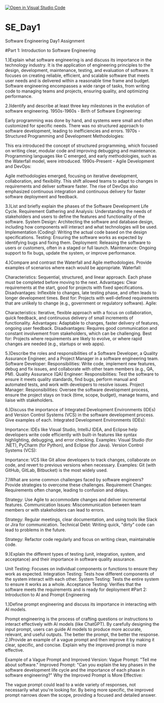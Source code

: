 [![Open in Visual Studio Code](https://classroom.github.com/assets/open-in-vscode-2e0aaae1b6195c2367325f4f02e2d04e9abb55f0b24a779b69b11b9e10269abc.svg)](https://classroom.github.com/online_ide?assignment_repo_id=18366418&assignment_repo_type=AssignmentRepo)
# SE_Day1
Software Engineering Day1 Assignment

#Part 1: Introduction to Software Engineering

1.)Explain what software engineering is and discuss its importance in the technology industry.
It is the application of engineering principles to the design, development, maintenance, testing, and evaluation of software. It focuses on creating reliable, efficient, and scalable software that meets user needs and is delivered within a reasonable time frame and budget. Software engineering encompasses a wide range of tasks, from writing code to managing teams and projects, ensuring quality, and optimizing performance.

2.)Identify and describe at least three key milestones in the evolution of software engineering.
1950s-1960s - Birth of Software Engineering:

Early programming was done by hand, and systems were small and often customized for specific needs. There was no structured approach to software development, leading to inefficiencies and errors.
1970s - Structured Programming and Development Methodologies:

This era introduced the concept of structured programming, which focused on writing clear, modular code and improving debugging and maintenance. Programming languages like C emerged, and early methodologies, such as the Waterfall model, were introduced.
1990s-Present - Agile Development and DevOps:

Agile methodologies emerged, focusing on iterative development, collaboration, and flexibility. This shift allowed teams to adapt to changes in requirements and deliver software faster. The rise of DevOps also emphasized continuous integration and continuous delivery for faster software deployment and feedback.

3.)List and briefly explain the phases of the Software Development Life Cycle.
Requirement Gathering and Analysis:
Understanding the needs of stakeholders and users to define the features and functionality of the software.
System Design:
Architecting the software and database design, including how components will interact and what technologies will be used.
Implementation (Coding):
Writing the actual code based on the design specifications.
Testing:
Ensuring the software works as expected by identifying bugs and fixing them.
Deployment:
Releasing the software to users or customers, often in a staged or full launch.
Maintenance:
Ongoing support to fix bugs, update the system, or improve performance.

4.)Compare and contrast the Waterfall and Agile methodologies. Provide examples of scenarios where each would be appropriate.
Waterfall:

Characteristics: Sequential, structured, and linear approach. Each phase must be completed before moving to the next.
Advantages: Clear requirements at the start, good for projects with fixed specifications.
Disadvantages: Inflexible to changes, late testing phase, and often leads to longer development times.
Best for: Projects with well-defined requirements that are unlikely to change (e.g., government or regulatory software).
Agile:

Characteristics: Iterative, flexible approach with a focus on collaboration, quick feedback, and continuous delivery of small increments of functionality.
Advantages: Adaptable to changes, faster delivery of features, ongoing user feedback.
Disadvantages: Requires good communication and constant involvement from stakeholders, which can be challenging.
Best for: Projects where requirements are likely to evolve, or where rapid changes are needed (e.g., startups or web apps).

5.)Describe the roles and responsibilities of a Software Developer, a Quality Assurance Engineer, and a Project Manager in a software engineering team.
Software Developer:
Responsibilities: Write code, implement new features, debug and fix issues, and collaborate with other team members (e.g., QA, PM).
Quality Assurance (QA) Engineer:
Responsibilities: Test the software to ensure it meets quality standards, find bugs, perform manual and automated tests, and work with developers to resolve issues.
Project Manager:
Responsibilities: Oversee the software development process, ensure the project stays on track (time, scope, budget), manage teams, and liaise with stakeholders.

6.)Discuss the importance of Integrated Development Environments (IDEs) and Version Control Systems (VCS) in the software development process. Give examples of each.
Integrated Development Environments (IDEs):

Importance: IDEs like Visual Studio, IntelliJ IDEA, and Eclipse help developers write code efficiently with built-in features like syntax highlighting, debugging, and error checking.
Examples: Visual Studio (for .NET), PyCharm (for Python), and Eclipse (for Java).
Version Control Systems (VCS):

Importance: VCS like Git allow developers to track changes, collaborate on code, and revert to previous versions when necessary.
Examples: Git (with GitHub, GitLab, Bitbucket) is the most widely used.

7.)What are some common challenges faced by software engineers? Provide strategies to overcome these challenges.
Requirement Changes: Requirements often change, leading to confusion and delays.

Strategy: Use Agile to accommodate changes and deliver incremental features.
Communication Issues: Miscommunication between team members or with stakeholders can lead to errors.

Strategy: Regular meetings, clear documentation, and using tools like Slack or Jira for communication.
Technical Debt: Writing quick, "dirty" code can lead to problems in the future.

Strategy: Refactor code regularly and focus on writing clean, maintainable code.

9.)Explain the different types of testing (unit, integration, system, and acceptance) and their importance in software quality assurance.

Unit Testing:
Focuses on individual components or functions to ensure they work as expected.
Integration Testing:
Tests how different components of the system interact with each other.
System Testing:
Tests the entire system to ensure it works as a whole.
Acceptance Testing:
Verifies that the software meets the requirements and is ready for deployment
#Part 2: Introduction to AI and Prompt Engineering


1.)Define prompt engineering and discuss its importance in interacting with AI models.

Prompt engineering is the process of crafting questions or instructions to interact effectively with AI models (like ChatGPT). By carefully designing the input prompt, users can guide AI models to produce more accurate, relevant, and useful outputs. The better the prompt, the better the response.
2.)Provide an example of a vague prompt and then improve it by making it clear, specific, and concise. Explain why the improved prompt is more effective.

Example of a Vague Prompt and Improved Version:
Vague Prompt: "Tell me about software."
Improved Prompt: "Can you explain the key phases in the software development life cycle and the importance of each phase in software engineering?"
Why the Improved Prompt is More Effective:

The vague prompt could lead to a wide variety of responses, not necessarily what you're looking for. By being more specific, the improved prompt narrows down the scope, providing a focused and detailed answer.

